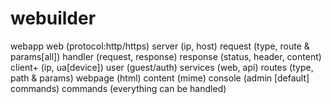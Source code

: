 # webuilder

webapp
  web (protocol:http/https)
    server (ip, host)
      request (type, route & params[all])
        handler (request, response)
      response (status, header, content)
    client+ (ip, ua[device])
      user (guest/auth)
      services (web, api)
      routes (type, path & params)
      webpage (html)
      content (mime)
  console (admin [default] commands)
    commands (everything can be handled)
    
